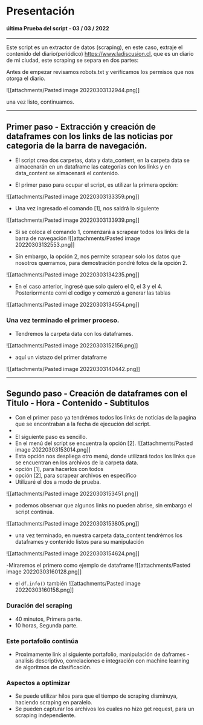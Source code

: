 # Presentación
#### última Prueba  del script - 03 / 03 / 2022

---
Este script es un extractor de datos (scraping), en este caso, extraje el contenido del diario(periódico) https://www.ladiscusion.cl, que es un diario de mi ciudad, este scraping se separa en dos partes:

Antes de empezar revisamos robots.txt y verificamos los permisos que nos otorga el diario.

![[attachments/Pasted image 20220303132944.png]]

una vez listo, continuamos.

----

## Primer paso - Extracción y creación de dataframes con los links de las noticias por categoria de la barra de navegación.

- El script crea dos carpetas, data y data_content, en la carpeta data se almacenarán en un dataframe las categorías con los links y en data_content se almacenará el contenido.

- El primer paso para ocupar el script, es utilizar la primera opción:

![[attachments/Pasted image 20220303133359.png]]

- Una vez ingresado el comando [1], nos saldrá lo siguiente

![[attachments/Pasted image 20220303133939.png]]

- Si se coloca el comando 1, comenzará a scrapear todos los links de la barra de navegación
![[attachments/Pasted image 20220303132553.png]]

- Sin embargo, la opción 2, nos permite scrapear solo los datos que nosotros querramos, para demostración pondré fotos de la opción 2.

![[attachments/Pasted image 20220303134235.png]]

- En el caso anterior, ingresé que solo quiero el 0, el 3 y el 4. Posteriormente corrí el codigo y comenzó a generar las tablas

![[attachments/Pasted image 20220303134554.png]]


### Una vez terminado el primer proceso.

- Tendremos la carpeta data con los dataframes.

![[attachments/Pasted image 20220303152156.png]]


- aquí un vistazo del primer dataframe 

![[attachments/Pasted image 20220303140442.png]]


----

## Segundo paso - Creación de dataframes con el Titulo - Hora - Contenido - Subtitulos
- Con el primer paso ya  tendrémos todos los links de noticias de la pagina que se encontraban a la fecha de ejecución del script.
-
- El siguiente paso es sencillo.
- En el menú del script se encuentra la opción [2].
 ![[attachments/Pasted image 20220303153014.png]]
- Esta opción nos despliega otro menú, donde utilizará todos los links que se encuentran en los archivos de la carpeta data.
- opción [1], para hacerlos con todos
- opción [2], para scrapear archivos en especifico
- Utilizaré el dos a modo de prueba.

![[attachments/Pasted image 20220303153451.png]]

- podemos observar que algunos links no pueden abrise, sin embargo el script continúa. 

![[attachments/Pasted image 20220303153805.png]]

- una vez terminado, en nuestra carpeta data_content tendrémos los dataframes y contenido listos para su manipulación

![[attachments/Pasted image 20220303154624.png]]

-Miraremos el primero como ejemplo de dataframe 
![[attachments/Pasted image 20220303160128.png]]

- el  `df.info()` también
![[attachments/Pasted image 20220303160158.png]]

### Duración del scraping
- 40 minutos, Primera parte.
- 10 horas, Segunda parte.

### Este portafolio continúa
- Proximamente link al siguiente portafolio, manipulación de daframes - analisis descriptivo, correlaciones e integración con machine learning de algoritmos de clasificación. 

### Aspectos a optimizar
- Se puede utilizar hilos para que el tiempo de scraping disminuya, haciendo scraping en paralelo.
- Se pueden capturar los archivos los cuales no hizo get request, para un scraping independiente. 
